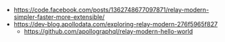 - https://code.facebook.com/posts/1362748677097871/relay-modern-simpler-faster-more-extensible/
- https://dev-blog.apollodata.com/exploring-relay-modern-276f5965f827
  - https://github.com/apollographql/relay-modern-hello-world
